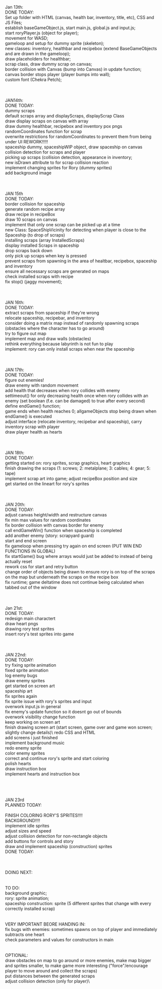 Jan 13th:\
DONE TODAY:\
Set up folder with HTML (canvas, health bar, inventory, title, etc), CSS and JS Files;\
establish baseGameObject.js, start main.js, global.js and input.js;\
start roryPlayer.js (object for player);\
movement for WASD;\
gameloop and setup for dummy sprite (skeleton);\
new classes: inventory, healthbar and recipebox (extend BaseGameObjects and are drawn in the gameloop);\
draw placeholders for healthbar;\
scrap class, draw dummy scrap on canvas;\
border collision with Canvas (bump into Canvas) in update function;\
canvas border stops player (player bumps into wall);\
custom font (Chekra Petch);\
\
\
\
JAN14th:\
DONE TODAY: \
dummy scraps\
default scraps array and displayScraps, displayScrap Class\
draw display scraps on canvas with array\
draw dummy healthbar, recipebox and inventory pox pngs\
randomCoordinates function for scrap\
overwrite restrictions for randomCoordinates to prevent them from being under UI    REWORK!!!!!\
spaceship dummy, spaceshipWIP object, draw spaceship on canvas\
collision detection for scraps and player\
picking up scraps (collision detection, appearance in inventory;\
new isDrawn attribute to for scrap collision reaction\
implement changing sprites for Rory (dummy sprites)\
add background image\
\
\
\
JAN 15th\
DONE TODAY:\
border collision for spaceship\
generate random recipe array\
draw recipe in recipeBox\
draw 10 scraps on canvas\
implement that only one scrap can be picked up at a time\
new Class: SpaceShipVicinity for detecting when player is close to the Spaceship (to drop of scraps)\
installing scraps (array InstalledScraps)\
display installed Scraps in spaceship\
drop scraps back down\
only pick up scraps when key is pressed\
prevent scraps from spawning in the area of healtbar, recipebox, spaceship and inventory\
ensure all necessary scraps are generated on maps\
check installed scraps with recipe\
fix stop() (jaggy movement);\
\
\
\
JAN 16th:\
DONE TODAY:\
extract scraps from spaceship if they're wrong\
relocate spaceship, recipebar, and inventory\
consider doing a matrix map instead of randomly spawning scraps (obstacles where the character has to go around)\
try to figure out map\
implement map and draw walls (obstacles)\
rethink everything because labyrinth is not fun to play\
implement: rory can only install scraps when near the spaceship\
\
\
\
JAN 17th:\
DONE TODAY:\
figure out enemies!\
draw enemy with random movement\
add health that decreases when rory collides with enemy\
settimeout() for only decreasing health once when rory collides with an enemy (set boolean (f.e. can be damaged) to true after every second)\
define endGame() function;\
game ends when health reaches 0; allgameObjects stop being drawn when endGame() is executed\
adjust interface (relocate inventory, recipebar and spaceship), carry inventory scrap with player\
draw player health as hearts\
\
\
\
JAN 18th:\
DONE TODAY:\
getting started on: rory sprites, scrap graphics, heart graphics\
finish drawing the scraps (1: screws; 2: metalplane; 3: cables; 4: gear; 5: tape)\
implement scrap art into game; adjust recipeBox position and size\
get started on the lineart for rory's sprites\
\
\
\
JAN 20th:\
DONE TODAY:\
adjust canvas height/width and restructure canvas\
fix min max values for random coordinates\
fix border collision with canvas border for enemy\
call endGameWin() function when spaceship is completed\
add another enemy (story: scrapyard guard)\
start and end screen\
fix gameloop when pressing try again on end screen (PUT WIN END FUNCTIONS IN GLOBAL)\
fix startGame() bug where arrays would just be added to instead of being actually reset\
rework css for start and retry button\
change order of objects being drawn to ensure rory is on top of the scraps on the map but underneath the scraps on the recipe box\
fix runtime; game deltatime does not continue being calculated when tabbed out of the window\
\
\
\
Jan 21st:\
DONE TODAY:\
redesign main charactert\
draw heart pngs\
drawing rory test sprites\
insert rory's test sprites into game\
\
\
\
JAN 22nd:\
DONE TODAY:\
try fixing sprite animation\
fixed sprite animation\
log enemy bugs\
draw enemy sprites\
get started on screen art\
spaceship art\
fix sprites again\
fix sprite issue with rory's sprites and input\
overwork input.js in general\
fix enemy's update function so it doesnt go out of bounds\
overwork visibility change function\
keep working on screen art\
finish drawing screen art (start screen, game over and game won screen; slightly change details)\ 
redo CSS and HTML\
add screens i just finished\
implement background music\
redo enemy sprite\
color enemy sprites\
correct and continue rory's sprite and start coloring\
polish hearts\
draw instruction box\
implement hearts and instruction box\
\
\
\
\
JAN 23rd\
PLANNED TODAY:\
\
FINISH COLORING RORY'S SPRITES!!!!\
BACKGROUND!!!!\
implement idle sprites\
adjust sizes and speed\
adjust collision detection for non-rectangle objects\
add buttons for controls and story\
draw and implement spaceship (construction) sprites\
DONE TODAY:\
\
\
\
DOING NEXT:\
\
\
TO DO:\
background graphic;\
rory: sprite animation;\
spaceship construction: sprite (5 different sprites that change with every correctly installed scrap)\
\
\
VERY IMPORTANT BEORE HANDING IN:\
fix bugs with enemies: sometimes spawns on top of player and immediately subtracts one heart\
check parameters and values for constructors in main\
\
\
OPTIONAL:\
draw obstacles on map to go around or more enemies, make map bigger and sprites smaller, to make game more interesting ("force"/encourage player to move around and collect the scraps)\
put distances between the generated scraps\
adjust collision detection (only for player)\
